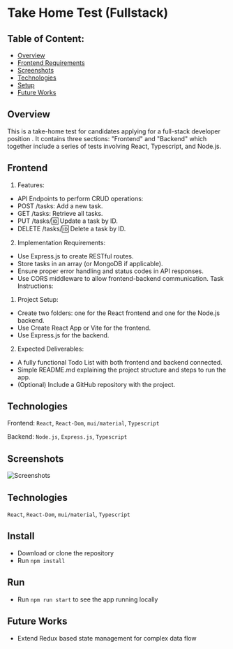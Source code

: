 # Take Home Test (Fullstack)

## Table of Content:

- [Overview](#overview)
- [Frontend Requirements](#frontend)
- [Screenshots](#screenshots)
- [Technologies](#technologies)
- [Setup](#setup)
- [Future Works](#future-works)
## Overview

This is a take-home test for candidates applying for a full-stack developer
position . It contains three sections: "Frontend" and "Backend" which
together include a series of tests involving React, Typescript, and Node.js.

## Frontend

1. Features:
- API Endpoints to perform CRUD operations:
- POST /tasks: Add a new task.
- GET /tasks: Retrieve all tasks.
- PUT /tasks/:id: Update a task by ID.
- DELETE /tasks/:id: Delete a task by ID.
2. Implementation Requirements:
- Use Express.js to create RESTful routes.
- Store tasks in an array (or MongoDB if applicable).
- Ensure proper error handling and status codes in API responses.
- Use CORS middleware to allow frontend-backend communication.
Task Instructions:
1. Project Setup:
- Create two folders: one for the React frontend and one for the Node.js
backend.
- Use Create React App or Vite for the frontend.
- Use Express.js for the backend.
2. Expected Deliverables:
- A fully functional Todo List with both frontend and backend connected.
- Simple README.md explaining the project structure and steps to run the
app.
- (Optional) Include a GitHub repository with the project.

## Technologies

Frontend: `React`, `React-Dom`, `mui/material`, `Typescript`

Backend: `Node.js`, `Express.js`, `Typescript`


## Screenshots

![Screenshots](https://cdn.vaultik.com/dev/LuxDemoStore/product-images/1729864742173-todo-test.png)

## Technologies
`React`, `React-Dom`, `mui/material`, `Typescript`

## Install
- Download or clone the repository
- Run `npm install`

## Run
- Run `npm run start` to see the app running locally

## Future Works
- Extend Redux based state management for complex data flow
